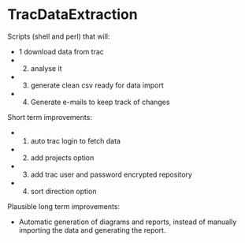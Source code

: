 TracDataExtraction
==================

Scripts (shell and perl) that will:
- 1 download data from trac
- 2. analyse it
- 3. generate clean csv ready for data import 
- 4. Generate e-mails to keep track of changes

Short term improvements:
- 1. auto trac login to fetch data
- 2. add projects option
- 3. add trac user and password encrypted repository 
- 4. sort direction option

Plausible long term improvements:
- Automatic generation of diagrams and reports, instead of manually importing the data and generating the report.
